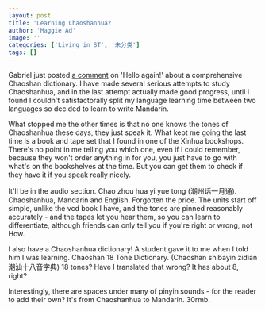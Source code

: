 ```yaml
---
layout: post
title: 'Learning Chaoshanhua?'
author: 'Maggie Ad'
image: ''
categories: ['Living in ST', '未分类']
tags: []
---
```


Gabriel just posted [a comment](http://myshantou.net/hello-again.html#comment-1512) on 'Hello again!' about a comprehensive Chaoshan dictionary. I have made several serious attempts to study Chaoshanhua, and in the last attempt actually made good progress, until I found I couldn't satisfactorally split my language learning time between two languages so decided to learn to write Mandarin.

What stopped me the other times is that no one knows the tones of Chaoshanhua these days, they just speak it. What kept me going the last time is a book and tape set that I found in one of the Xinhua bookshops. There's no point in me telling you which one, even if I could remember, because they won't order anything in for you, you just have to go with what's on the bookshelves at the time. But you can get them to check if they have it if you speak really nicely.

It'll be in the audio section. Chao zhou hua yi yue tong (潮州话一月通). Chaoshanhua, Mandarin and English. Forgotten the price. The units start off simple, unlike the vcd book I have, and the tones are pinned reasonably accurately - and the tapes let you hear them, so you can learn to differentiate, although friends can only tell you if you're right or wrong, not How.

I also have a Chaoshanhua dictionary! A student gave it to me when I told him I was learning. Chaoshan 18 Tone Dictionary. (Chaoshan shibayin zidian 潮汕十八音字典) 18 tones? Have I translated that wrong? It has about 8, right? 

Interestingly, there are spaces under many of pinyin sounds - for the reader to add their own? It's from Chaoshanhua to Mandarin. 30rmb.